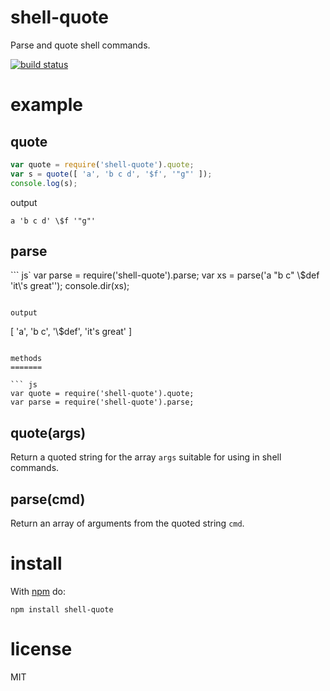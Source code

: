 shell-quote
===========

Parse and quote shell commands.

[![build status](https://secure.travis-ci.org/substack/node-shell-quote.png)](http://travis-ci.org/substack/node-shell-quote)

example
=======

quote
-----

``` js
var quote = require('shell-quote').quote;
var s = quote([ 'a', 'b c d', '$f', '"g"' ]);
console.log(s);
```

output

```
a 'b c d' \$f '"g"'
```

parse
-----

``` js`
var parse = require('shell-quote').parse;
var xs = parse('a "b c" \\$def \'it\\\'s great\'');
console.dir(xs);
```

output

```
[ 'a', 'b c', '\\$def', 'it\'s great' ]
```

methods
=======

``` js
var quote = require('shell-quote').quote;
var parse = require('shell-quote').parse;
```

quote(args)
-----------

Return a quoted string for the array `args` suitable for using in shell
commands.

parse(cmd)
----------

Return an array of arguments from the quoted string `cmd`.

install
=======

With [npm](http://npmjs.org) do:

```
npm install shell-quote
```

license
=======

MIT
